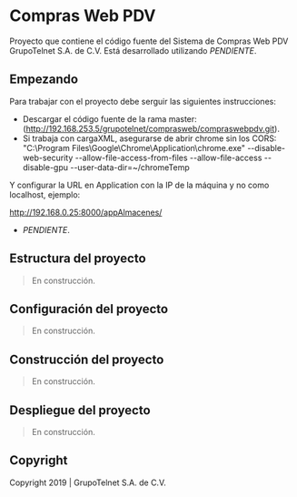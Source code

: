 # Compras Web PDV

Proyecto que contiene el código fuente del Sistema de Compras Web PDV GrupoTelnet S.A. de C.V. Está desarrollado utilizando *PENDIENTE*.

## Empezando

Para trabajar con el proyecto debe serguir las siguientes instrucciones:

* Descargar el código fuente de la rama master: (http://192.168.253.5/grupotelnet/comprasweb/compraswebpdv.git).
* Si trabaja con cargaXML, asegurarse de abrir chrome sin los CORS:
"C:\Program Files\Google\Chrome\Application\chrome.exe" --disable-web-security --allow-file-access-from-files --allow-file-access --disable-gpu --user-data-dir=~/chromeTemp

Y configurar la URL en Application con la IP de la máquina y no como localhost, ejemplo:

http://192.168.0.25:8000/appAlmacenes/
 
* *PENDIENTE*.


## Estructura del proyecto

> En construcción.

## Configuración del proyecto

> En construcción.

## Construcción del proyecto

> En construcción.

## Despliegue del proyecto

> En construcción.

## Copyright

Copyright 2019 | GrupoTelnet S.A. de C.V.